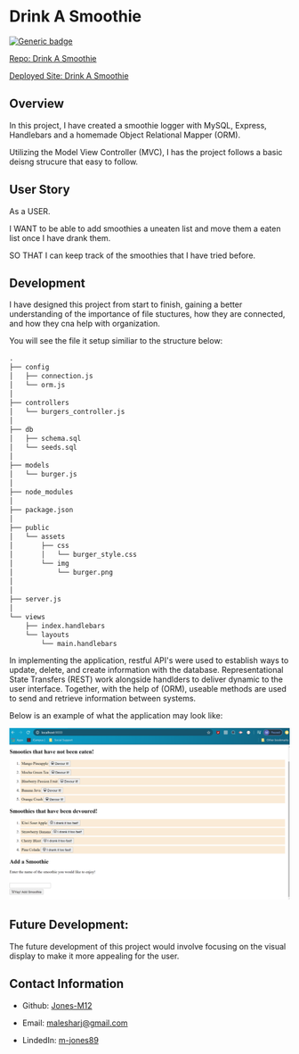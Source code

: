 # Drink A Smoothie

[![Generic badge](https://img.shields.io/badge/VERSION-1.1.1-ORANGE.svg)](https://shields.io/)

[Repo: Drink A Smoothie](https://github.com/Jones-M12/Drink-A-Smoothie.git)

[Deployed Site: Drink A Smoothie](https://notes-application-jones.herokuapp.com/)


## Overview

In this project, I have created a smoothie logger with MySQL, Express, Handlebars and a homemade Object Relational Mapper (ORM).

Utilizing the Model View Controller (MVC), I has the project follows a basic deisng strucure that easy to follow.


## User Story

As a USER.

I WANT to be able to add smoothies a uneaten list and move them a eaten list once I have drank them.

SO THAT I can keep track of the smoothies that I have tried before.

## Development 

I have designed this project from start to finish, gaining a better understanding of the importance of file stuctures, how they are connected, and how they cna help with organization.

You will see the file it setup similiar to the structure below:

```
.
├── config
│   ├── connection.js
│   └── orm.js
│ 
├── controllers
│   └── burgers_controller.js
│
├── db
│   ├── schema.sql
│   └── seeds.sql
│
├── models
│   └── burger.js
│ 
├── node_modules
│ 
├── package.json
│
├── public
│   └── assets
│       ├── css
│       │   └── burger_style.css
│       └── img
│           └── burger.png
│   
│
├── server.js
│
└── views
    ├── index.handlebars
    └── layouts
        └── main.handlebars
```


In implementing the application, restful API's were used to establish ways to update, delete, and create information with the database. Representational State Transfers (REST) work alongside handlders to deliver dynamic to the user interface. Together, with the help of (ORM), useable methods are used to send and retrieve information between systems.


Below is an example of what the application may look like:

![Drink A Smoothie Demo](./Images/demo-view.png)


## Future Development: 

The future development of this project would involve focusing on the visual display to make it more appealing for the user.

## Contact Information

* Github: [Jones-M12](https://github.com/Jones-M12) 

* Email: malesharj@gmail.com 

* LindedIn: [m-jones89](https://www.linkedin.com/in/m-jones89/)



